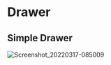 # Drawer

##  Simple Drawer

![Screenshot_20220317-085009](https://user-images.githubusercontent.com/95605857/158732995-cb5ba019-e8d3-460a-b724-a99c992c39c5.jpg)

